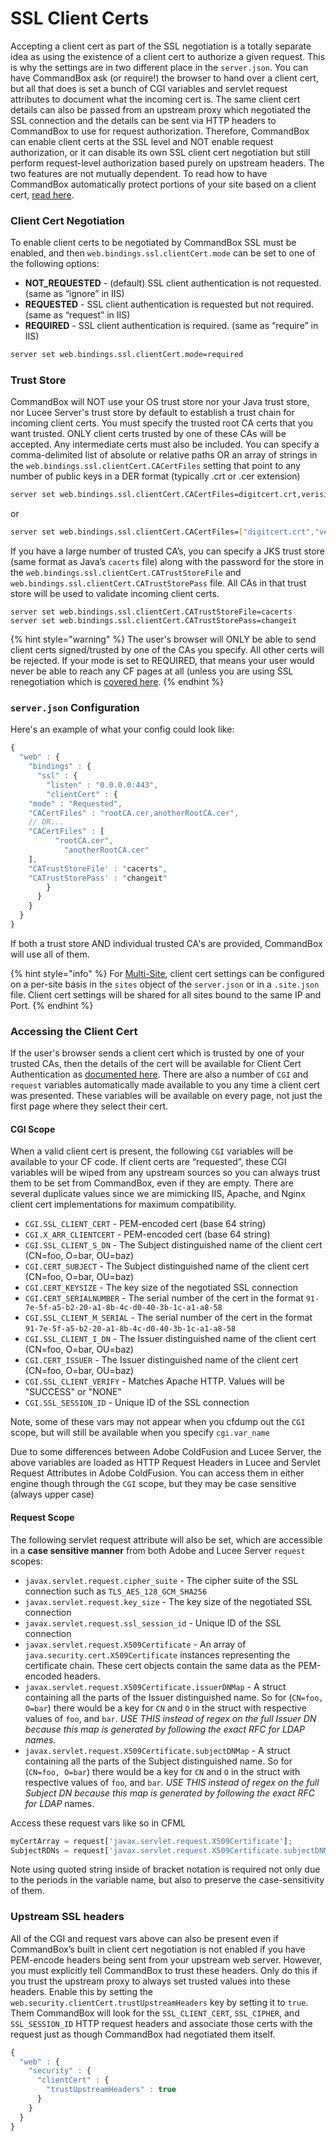 # SSL Client Certs

Accepting a client cert as part of the SSL negotiation is a totally separate idea as using the existence of a client cert to authorize a given request. This is why the settings are in two different place in the `server.json`. You can have CommandBox ask (or require!) the browser to hand over a client cert, but all that does is set a bunch of CGI variables and servlet request attributes to document what the incoming cert is. The same client cert details can also be passed from an upstream proxy which negotiated the SSL connection and the details can be sent via HTTP headers to CommandBox to use for request authorization. Therefore, CommandBox can enable client certs at the SSL level and NOT enable request authorization, or it can disable its own SSL client cert negotiation but still perform request-level authorization based purely on upstream headers. The two features are not mutually dependent.  To read how to have CommandBox automatically protect portions of your site based on a client cert, [read here](security/client-cert-authentication.md).

### Client Cert Negotiation

To enable client certs to be negotiated by CommandBox SSL must be enabled, and then `web.bindings.ssl.clientCert.mode` can be set to one of the following options:

* **NOT\_REQUESTED** - (default) SSL client authentication is not requested. (same as “ignore” in IIS)
* **REQUESTED** - SSL client authentication is requested but not required. (same as “request” in IIS)
* **REQUIRED** - SSL client authentication is required. (same as “require” in IIS)

```bash
server set web.bindings.ssl.clientCert.mode=required
```

### Trust Store

CommandBox will NOT use your OS trust store nor your Java trust store, nor Lucee Server's trust store by default to establish a trust chain for incoming client certs. You must specify the trusted root CA certs that you want trusted. ONLY client certs trusted by one of these CAs will be accepted. Any intermediate certs must also be included. You can specify a comma-delimited list of absolute or relative paths OR an array of strings in the `web.bindings.ssl.clientCert.CACertFiles` setting that point to any number of public keys in a DER format (typically .crt or .cer extension)

```bash
server set web.bindings.ssl.clientCert.CACertFiles=digitcert.crt,verisign.crt
```

or

```bash
server set web.bindings.ssl.clientCert.CACertFiles=["digitcert.crt","verisign.crt"]
```

If you have a large number of trusted CA’s, you can specify a JKS trust store (same format as Java’s `cacerts` file) along with the password for the store in the `web.bindings.ssl.clientCert.CATrustStoreFile` and `web.bindings.ssl.clientCert.CATrustStorePass` file. All CAs in that trust store will be used to validate incoming client certs.

```
server set web.bindings.ssl.clientCert.CATrustStoreFile=cacerts
server set web.bindings.ssl.clientCert.CATrustStorePass=changeit
```

{% hint style="warning" %}
The user's browser will ONLY be able to send client certs signed/trusted by one of the CAs you specify.  All other certs will be rejected.  If your mode is set to REQUIRED, that means your user would never be able to reach any CF pages at all (unless you are using SSL renegotiation which is [covered here](security/client-cert-authentication.md#client-cert-renegotiation).
{% endhint %}

### `server.json` Configuration

Here's an example of what your config could look like:

```javascript
{
  "web" : {
    "bindings" : {
      "ssl" : {
        "listen" : "0.0.0.0:443",
        "clientCert" : {
  	"mode" : "Requested",
  	"CACertFiles" : "rootCA.cer,anotherRootCA.cer",
  	// OR...
  	"CACertFiles" : [
      	  "rootCA.cer",
            "anotherRootCA.cer"
  	],
  	"CATrustStoreFile' : "cacerts",
  	"CATrustStorePass' : "changeit"
        }
      }
    }
  }
}
```

If both a trust store AND individual trusted CA's are provided, CommandBox will use all of them.

{% hint style="info" %}
For [Multi-Site](../multi-site-support/), client cert settings can be configured on a per-site basis in the `sites` object of the `server.json` or in a `.site.json` file.  Client cert settings will be shared for all sites bound to the same IP and Port.
{% endhint %}



### Accessing the Client Cert

If the user's browser sends a client cert which is trusted by one of your trusted CAs, then the details of the cert will be available for Client Cert Authentication as [documented here](security/client-cert-authentication.md).  There are also a number of `CGI` and `request` variables automatically made available to you any time a client cert was presented.  These variables will be available on every page, not just the first page where they select their cert.

#### CGI Scope

When a valid client cert is present, the following `CGI` variables will be available to your CF code. If client certs are “requested”, these CGI variables will be wiped from any upstream sources so you can always trust them to be set from CommandBox, even if they are empty. There are several duplicate values since we are mimicking IIS, Apache, and Nginx client cert implementations for maximum compatibility.

* `CGI.SSL_CLIENT_CERT` - PEM-encoded cert (base 64 string)
* `CGI.X_ARR_CLIENTCERT` - PEM-encoded cert (base 64 string)
* `CGI.SSL_CLIENT_S_DN` - The Subject distinguished name of the client cert (CN=foo, O=bar, OU=baz)
* `CGI.CERT_SUBJECT` - The Subject distinguished name of the client cert (CN=foo, O=bar, OU=baz)
* `CGI.CERT_KEYSIZE` - The key size of the negotiated SSL connection
* `CGI.CERT_SERIALNUMBER` - The serial number of the cert in the format `91-7e-5f-a5-b2-20-a1-8b-4c-d0-40-3b-1c-a1-a8-58`
* `CGI.SSL_CLIENT_M_SERIAL` - The serial number of the cert in the format `91-7e-5f-a5-b2-20-a1-8b-4c-d0-40-3b-1c-a1-a8-58`
* `CGI.SSL_CLIENT_I_DN` - The Issuer distinguished name of the client cert (CN=foo, O=bar, OU=baz)
* `CGI.CERT_ISSUER` - The Issuer distinguished name of the client cert (CN=foo, O=bar, OU=baz)
* `CGI.SSL_CLIENT_VERIFY` - Matches Apache HTTP. Values will be "SUCCESS" or "NONE"
* `CGI.SSL_SESSION_ID` - Unique ID of the SSL connection

Note, some of these vars may not appear when you cfdump out the `CGI` scope, but will still be available when you specify `cgi.var_name`&#x20;

&#x20;Due to some differences between Adobe ColdFusion and Lucee Server, the above variables are loaded as HTTP Request Headers in Lucee and Servlet Request Attributes in Adobe ColdFusion.  You can access them in either engine though through the `CGI` scope, but they may be case sensitive (always upper case)

#### Request Scope

The following servlet request attribute will also be set, which are accessible in a **case sensitive manner** from both Adobe and Lucee Server `request` scopes:

* `javax.servlet.request.cipher_suite` - The cipher suite of the SSL connection such as `TLS_AES_128_GCM_SHA256`
* `javax.servlet.request.key_size` - The key size of the negotiated SSL connection
* `javax.servlet.request.ssl_session_id` - Unique ID of the SSL connection
* `javax.servlet.request.X509Certificate` - An array of `java.security.cert.X509Certificate` instances representing the certificate chain. These cert objects contain the same data as the PEM-encoded headers.
* `javax.servlet.request.X509Certificate.issuerDNMap` - A struct containing all the parts of the Issuer distinguished name. So for (`CN=foo, O=bar`) there would be a key for `CN` and `O` in the struct with respective values of `foo`, and `bar`. _USE THIS instead of regex on the full Issuer DN because this map is generated by following the exact RFC for LDAP names._
* `javax.servlet.request.X509Certificate.subjectDNMap` - A struct containing all the parts of the Subject distinguished name. So for (`CN=foo, O=bar`) there would be a key for `CN` and `O` in the struct with respective values of `foo`, and `bar`. _USE THIS instead of regex on the full Subject DN because this map is generated by following the exact RFC for LDAP_ names.

Access these request vars like so in CFML

```javascript
myCertArray = request['javax.servlet.request.X509Certificate'];
SubjectRDNs = request['javax.servlet.request.X509Certificate.subjectDNMap'];
```

Note using quoted string inside of bracket notation is required not only due to the periods in the variable name, but also to preserve the case-sensitivity of them.

### **Upstream SSL headers**

All of the CGI and request vars above can also be present even if CommandBox’s built in client cert negotiation is not enabled if you have PEM-encode headers being sent from your upstream web server. However, you must explicitly tell CommandBox to trust these headers. Only do this if you trust the upstream proxy to always set trusted values into these headers. Enable this by setting the `web.security.clientCert.trustUpstreamHeaders` key by setting it to `true`. Them CommandBox will look for the `SSL_CLIENT_CERT`, `SSL_CIPHER`, and `SSL_SESSION_ID` HTTP request headers and associate those certs with the request just as though CommandBox had negotiated them itself.

```javascript
{
  "web" : {
    "security" : {
      "clientCert" : {
        "trustUpstreamHeaders" : true
      }
    }
  }
}
```
